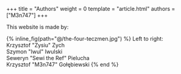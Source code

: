 +++
title = "Authors"
weight = 0
template = "article.html"
authors = ["M3n747"]
+++

This website is made by:

{% inline_fig(path="@/the-four-teczmen.jpg") %}
Left to right: \
Krzysztof "Zysiu" Zych \
Szymon "Iwul" Iwulski \
Seweryn "Sewi the Ref" Pielucha \
Krzysztof "M3n747" Gołębiewski
{% end %}
